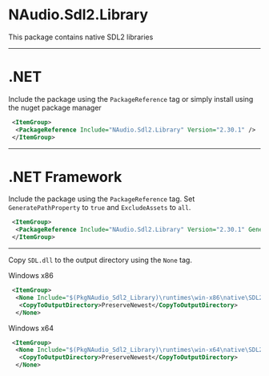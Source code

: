 # NAudio.Sdl2.Library
This package contains native SDL2 libraries

---
# .NET
Include the package using the `PackageReference` tag or simply install using the nuget package manager
```xml
 <ItemGroup>
  <PackageReference Include="NAudio.Sdl2.Library" Version="2.30.1" />
 </ItemGroup>
```
---
# .NET Framework
Include the package using the `PackageReference` tag. Set `GeneratePathProperty` to `true` and `ExcludeAssets` to `all`.
```xml
 <ItemGroup>
  <PackageReference Include="NAudio.Sdl2.Library" Version="2.30.1" GeneratePathProperty="true" ExcludeAssets="all"/>
 </ItemGroup>
```
---

Copy `SDL.dll` to the output directory using the `None` tag.

Windows x86
```xml
 <ItemGroup>
  <None Include="$(PkgNAudio_Sdl2_Library)\runtimes\win-x86\native\SDL2.dll">
   <CopyToOutputDirectory>PreserveNewest</CopyToOutputDirectory>
  </None>
```

Windows x64
```xml
 <ItemGroup>
  <None Include="$(PkgNAudio_Sdl2_Library)\runtimes\win-x64\native\SDL2.dll">
   <CopyToOutputDirectory>PreserveNewest</CopyToOutputDirectory>
  </None>
```
